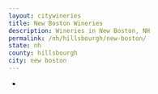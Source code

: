```yaml
---
layout: citywineries
title: New Boston Wineries
description: Wineries in New Boston, NH
permalink: /nh/hillsbourgh/new-boston/
state: nh
county: hillsbourgh
city: new boston
---
```

-
